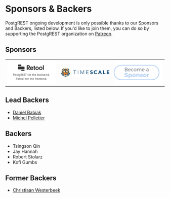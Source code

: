 # Sponsors & Backers

PostgREST ongoing development is only possible thanks to our Sponsors and Backers, listed below. If you'd like to join them, you can do so by supporting the PostgREST organization on [Patreon](https://www.patreon.com/postgrest).

## Sponsors

<table>
  <tbody>
    <tr>
      <td align="center" valign="middle">
        <a href="https://tryretool.com/?utm_source=sponsor&utm_campaign=postgrest" target="_blank">
          <img width="222px" src="static/retool.png">
        </a>
      </td>
      <td align="center" valign="middle">
        <a href="https://www.timescale.com?utm_campaign=postgrest&utm_source=sponsor&utm_medium=referral&utm_content=github" target="_blank">
          <img width="222px" src="static/timescaledb.png">
        </a>
      </td>
      <td align="center" valign="middle">
        <a href="https://patreon.com/postgrest" target="_blank">
          <img width="222px" src="static/become_sponsor.svg">
        </a>
      </td>
    </tr>
  </tbody>
</table>

## Lead Backers

- [Daniel Babiak](https://github.com/d-babiak)
- [Michel Pelletier](https://github.com/michelp/)

## Backers

- Tsingson Qin
- Jay Hannah
- Robert Stolarz
- Kofi Gumbs

## Former Backers

- [Christiaan Westerbeek](https://devotis.nl)
